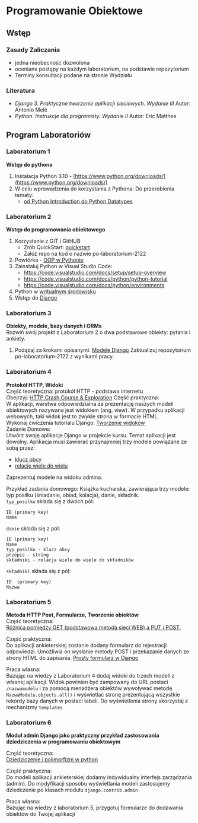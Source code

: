 # Programowanie Obiektowe
## Wstęp
### Zasady Zaliczania
- jedna nieobecność dozwolona
- oceniane postępy na każdym laboratorium, na podstawie repozytorium
- Terminy konsultacji podane na stronie Wydziału
### Literatura
- *Django 3. Praktyczne tworzenie aplikacji sieciowych. Wydanie III* Autor: Antonio Melé
- *Python. Instrukcje dla programisty. Wydanie II* Autor: Eric Matthes

## Program Laboratoriów
### Laboratorium 1
**Wstęp do pythona**
1. Instalacja Python 3.10 - [https://www.python.org/downloads/](https://www.python.org/downloads/)
2.  W celu wprowadzenia do korzystania z Pythona:
Do przerobienia tematy:
    - [od Python Introduction do Python Datatypes](
https://www.programiz.com/python-programming/first-program)

### Laboratorium 2
**Wstęp do programowania obiektowego**
1. Korzystanie z GIT i GitHUB
    - Zrób QuickStart: [quickstart](https://docs.github.com/en/get-started/quickstart)
    - Załóż repo na kod o nazwie po-laboratorium-2122
2. Powtórka - [OOP w Pythonie](https://www.programiz.com/python-programming/object-oriented-programming)
3. Zainstaluj Python w Visual Studio Code:     
   * https://code.visualstudio.com/docs/setup/setup-overview  
   * https://code.visualstudio.com/docs/python/python-tutorial
   * https://code.visualstudio.com/docs/python/environments     
4. Python w [writualnym środowisku](https://realpython.com/python-virtual-environments-a-primer/)
5. Wstęp do [Django](https://docs.djangoproject.com/en/4.0/intro/tutorial01/)

### Laboratorium 3
**Obiekty, modele, bazy danych i ORMs**  
Rozwiń swój projekt z Laboratorium 2 o dwa podstawowe obiekty: pytania i ankiety.  
1. Podążaj za krokami opisanymi: [Modele Django](https://docs.djangoproject.com/en/4.0/intro/tutorial02/)
Zaktualizuj repozytorium po-laboratorium-2122 z wynikami pracy.  


### Laboratorium 4
**Protokół HTTP, Widoki**  
Część teoretyczna: protokół HTTP - podstawa internetu  
Obejrzyj: [HTTP Crash Course & Exploration](https://www.youtube.com/watch?v=iYM2zFP3Zn0&ab_channel=TraversyMedia)
Część praktyczna:  
W aplikacji, warstwa odpowiedzialna za prezentację naszych modeli obiektowych nazywana jest widokiem (ang. view).
W przypadku aplikacji webowych, taki widok jest to zwykle strona w formacie HTML.  
Wykonaj ćwiczenia tutorialu Django: [Tworzenie widoków](https://docs.djangoproject.com/en/4.0/intro/tutorial03/)  
Zadanie Domowe:  
Utwórz swoję aplikacje Django w projekcie kursu. Temat aplikacji jest dowolny. Aplikacja musi zawierać przynajmniej trzy modele powiązane ze sobą przez:  
* [klucz obcy](https://docs.djangoproject.com/en/4.0/ref/models/fields/#foreignkey)
* [relacje wiele do wielu](https://docs.djangoproject.com/en/4.0/ref/models/fields/#manytomanyfield) 
   
Zaprezentuj modele na widoku admina.

Przykład zadania domowego:
Książka kucharska, zawierająca trzy modele: typ posiłku (śniadanie, obiad, kolacja), danie, składnik.  
`typ_posilku` składa się z dwóch pól:
```
ID (primary key)
Name 
```

`danie` składa się z pól:
```
ID (primary key)
Name
typ_posilku - klucz obcy
przepis - string
składniki - relacja wiele do wiele do składników
```

`składniki` składa się z pól:
```
ID  (primary key)
Nazwa
```

### Laboratorium 5
**Metoda HTTP Post, Formularze, Tworzenie obiektów**  
Część teoretyczna:  
[Różnica pomiędzy GET (podstawowa metoda sieci WEB) a PUT i POST.](https://www.freecodecamp.org/news/http-request-methods-explained/)

Część praktyczna:  
Do aplikacji ankieterskiej zostanie dodany formularz do rejestracji odpowiedzi. Umożliwia on wysłanie metody POST i przekazanie danych ze strony HTML do zapisania.
[Prosty formularz w Django](https://docs.djangoproject.com/en/4.0/intro/tutorial04/)

Praca własna:  
Bazując na wiedzy z Laboratorium 4 dodaj widoki do trzech modeli z własnej aplikacji. Widok powinien być zampowany do URL postaci `/nazwamodelu` i za pomocą menadżera obiektów wywoływać metodę `NazwaModelu.objects.all()` i wyświetlać stronę prezentującą wszystkie rekordy bazy danych w postaci tabeli. Do wyświetlenia strony skorzystaj z mechanizmy `templates`

### Laboratorium 6
**Moduł admin Django jako praktyczny przykład zastosowania dziedziczenia w programowaniu obiektowym**

Część teoretyczna:   
[Dziedziczenie i polimorfizm w python](https://www.youtube.com/watch?v=C2QfkDcQ5MU&ab_channel=KylieYing)  

Część praktyczna:  
Do modeli aplikacji ankieterskiej dodamy indywidualny interfejs zarządzania (admin).
Do modyfikacji sposobu wyświetlania modeli zastosujemy dziedczenie po klasach modułu `django.contrib.admin`

Praca własna:   
Bazując na wiedzy z laboratorium 5, przygotuj formularze do dodawania obiektów do Twojej aplikacji  

